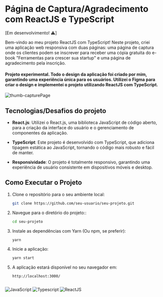 # Página de Captura/Agradecimento com ReactJS e TypeScript

[Em desenvolvimento! ⚠️]

Bem-vindo ao meu projeto ReactJS com TypeScript! Neste projeto, criei uma aplicação web responsiva com duas páginas: uma página de captura onde os clientes podem se inscrever para receber uma cópia gratuita do e-book "Ferramentas para crescer sua startup" e uma página de agradecimento pela inscrição.

#### Projeto experimental. Todo o design da aplicação foi criado por mim, garantindo uma experiência única para os usuários. Utilizei o Figma para criar o design e implementei o projeto utilizando ReactJS com TypeScript.


![thumb-capturePage](https://github.com/avilafcamilla/up-images2/assets/115038212/76e0c25e-6b62-4636-9b71-2047051a7075)


## Tecnologias/Desafios do projeto

- **React.js**: Utilizei o React.js, uma biblioteca JavaScript de código aberto, para a criação da interface do usuário e o gerenciamento de componentes da aplicação.

- **TypeScript**: Este projeto é desenvolvido com TypeScript, que adiciona tipagem estática ao JavaScript, tornando o código mais robusto e fácil de manter.

- **Responsividade**: O projeto é totalmente responsivo, garantindo uma experiência de usuário consistente em dispositivos móveis e desktop.

## Como Executar o Projeto

1. Clone o repositório para o seu ambiente local:

   ```bash
   git clone https://github.com/seu-usuario/seu-projeto.git

2. Navegue para o diretório do projeto::

   ```bash
   cd seu-projeto

3. Instale as dependências com Yarn (Ou npm, se preferir):

   ```bash
   yarn

4. Inicie a aplicação:

   ```bash
   yarn start

5. A aplicação estará disponível no seu navegador em:

   ```
   http://localhost:3000/


![JavaScript](https://img.shields.io/badge/JavaScript-F7DF1E?style=for-the-badge&logo=javascript&logoColor=black)
![Typescript](https://img.shields.io/badge/TypeScript-007ACC?style=for-the-badge&logo=typescript&logoColor=white)
![ReactJS](https://img.shields.io/badge/-ReactJs-61DAFB?logo=react&logoColor=white&style=for-the-badge)